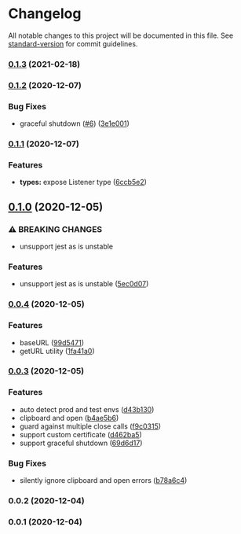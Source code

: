 # Changelog

All notable changes to this project will be documented in this file. See [standard-version](https://github.com/conventional-changelog/standard-version) for commit guidelines.

### [0.1.3](https://github.com/nuxt-contrib/listhen/compare/v0.1.2...v0.1.3) (2021-02-18)

### [0.1.2](https://github.com/nuxt-contrib/listhen/compare/v0.1.1...v0.1.2) (2020-12-07)


### Bug Fixes

* graceful shutdown ([#6](https://github.com/nuxt-contrib/listhen/issues/6)) ([3e1e001](https://github.com/nuxt-contrib/listhen/commit/3e1e0019539f9e988ba9fd14fb366fcb79d18193))

### [0.1.1](https://github.com/nuxt-contrib/listhen/compare/v0.1.0...v0.1.1) (2020-12-07)


### Features

* **types:** expose Listener type ([6ccb5e2](https://github.com/nuxt-contrib/listhen/commit/6ccb5e2eca71c5370a3ed1f0911620a4b29761c7))

## [0.1.0](https://github.com/nuxt-contrib/listhen/compare/v0.0.4...v0.1.0) (2020-12-05)


### ⚠ BREAKING CHANGES

* unsupport jest as is unstable

### Features

* unsupport jest as is unstable ([5ec0d07](https://github.com/nuxt-contrib/listhen/commit/5ec0d078facad58bfbe0843d9c75d776160cce09))

### [0.0.4](https://github.com/nuxt-contrib/listhen/compare/v0.0.3...v0.0.4) (2020-12-05)


### Features

* baseURL ([99d5471](https://github.com/nuxt-contrib/listhen/commit/99d5471df4fa736a58e4f365999b07f0ff45f095))
* getURL utility ([1fa41a0](https://github.com/nuxt-contrib/listhen/commit/1fa41a0719666ab70579dc9567502c498f031fdf))

### [0.0.3](https://github.com/nuxt-contrib/listhen/compare/v0.0.2...v0.0.3) (2020-12-05)


### Features

* auto detect prod and test envs ([d43b130](https://github.com/nuxt-contrib/listhen/commit/d43b130705c3473fadd7f22e7a9abffd767b13bf))
* clipboard and open ([b4ae5b6](https://github.com/nuxt-contrib/listhen/commit/b4ae5b6dabdd293410ad9bafca6c01607fe526ca))
* guard against multiple close calls ([f9c0315](https://github.com/nuxt-contrib/listhen/commit/f9c03155901b77218ec231d11e4630b5d69f1119))
* support custom certificate ([d462ba5](https://github.com/nuxt-contrib/listhen/commit/d462ba59e71100951b267acd179bee76683b2f65))
* support graceful shutdown ([69d6d17](https://github.com/nuxt-contrib/listhen/commit/69d6d1777c183a717fc5ecc374d523082a9ddcc6))


### Bug Fixes

* silently ignore clipboard and open errors ([b78a6c4](https://github.com/nuxt-contrib/listhen/commit/b78a6c4cda700afbaeaa20266ebaac328549675a))

### 0.0.2 (2020-12-04)

### 0.0.1 (2020-12-04)
